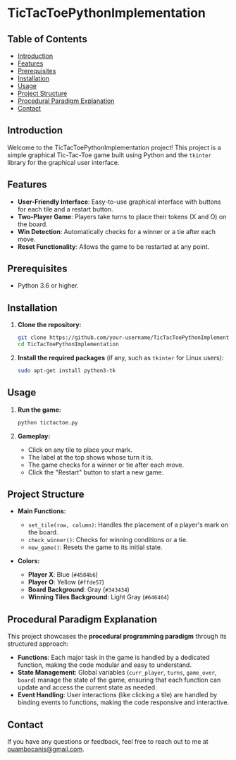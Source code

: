 
# TicTacToePythonImplementation

## Table of Contents
- [Introduction](#introduction)
- [Features](#features)
- [Prerequisites](#prerequisites)
- [Installation](#installation)
- [Usage](#usage)
- [Project Structure](#project-structure)
- [Procedural Paradigm Explanation](#procedural-paradigm-explanation)
- [Contact](#contact)

## Introduction
Welcome to the TicTacToePythonImplementation project! This project is a simple graphical Tic-Tac-Toe game built using Python and the `tkinter` library for the graphical user interface.

## Features
- **User-Friendly Interface**: Easy-to-use graphical interface with buttons for each tile and a restart button.
- **Two-Player Game**: Players take turns to place their tokens (X and O) on the board.
- **Win Detection**: Automatically checks for a winner or a tie after each move.
- **Reset Functionality**: Allows the game to be restarted at any point.

## Prerequisites
- Python 3.6 or higher.

## Installation
1. **Clone the repository:**
    ```sh
    git clone https://github.com/your-username/TicTacToePythonImplementation.git
    cd TicTacToePythonImplementation
    ```

2. **Install the required packages** (if any, such as `tkinter` for Linux users):
    ```sh
    sudo apt-get install python3-tk
    ```

## Usage
1. **Run the game:**
    ```sh
    python tictactoe.py
    ```

2. **Gameplay:**
   - Click on any tile to place your mark.
   - The label at the top shows whose turn it is.
   - The game checks for a winner or tie after each move.
   - Click the "Restart" button to start a new game.

## Project Structure
- **Main Functions:**
  - `set_tile(row, column)`: Handles the placement of a player's mark on the board.
  - `check_winner()`: Checks for winning conditions or a tie.
  - `new_game()`: Resets the game to its initial state.

- **Colors:**
  - **Player X**: Blue (`#4584b6`)
  - **Player O**: Yellow (`#ffde57`)
  - **Board Background**: Gray (`#343434`)
  - **Winning Tiles Background**: Light Gray (`#646464`)

## Procedural Paradigm Explanation
This project showcases the **procedural programming paradigm** through its structured approach:
- **Functions**: Each major task in the game is handled by a dedicated function, making the code modular and easy to understand.
- **State Management**: Global variables (`curr_player`, `turns`, `game_over`, `board`) manage the state of the game, ensuring that each function can update and access the current state as needed.
- **Event Handling**: User interactions (like clicking a tile) are handled by binding events to functions, making the code responsive and interactive.

## Contact
If you have any questions or feedback, feel free to reach out to me at ouambocanis@gmail.com.
